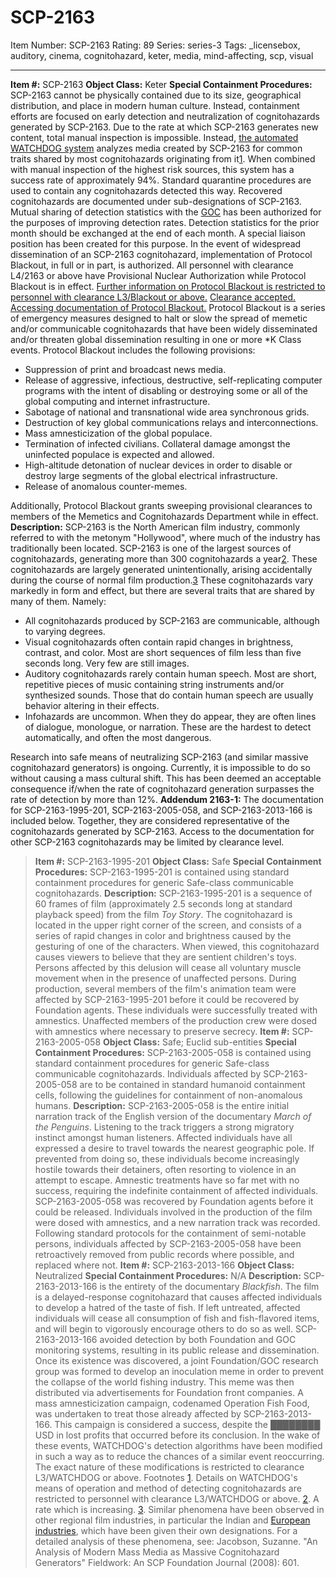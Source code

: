 # SCP-2163
Item Number: SCP-2163
Rating: 89
Series: series-3
Tags: _licensebox, auditory, cinema, cognitohazard, keter, media, mind-affecting, scp, visual

---

**Item #:** SCP-2163
**Object Class:** Keter
**Special Containment Procedures:** SCP-2163 cannot be physically contained due to its size, geographical distribution, and place in modern human culture. Instead, containment efforts are focused on early detection and neutralization of cognitohazards generated by SCP-2163.
Due to the rate at which SCP-2163 generates new content, total manual inspection is impossible. Instead, [the automated WATCHDOG system](/scp-2897) analyzes media created by SCP-2163 for common traits shared by most cognitohazards originating from it[1](javascript:;). When combined with manual inspection of the highest risk sources, this system has a success rate of approximately 94%. Standard quarantine procedures are used to contain any cognitohazards detected this way. Recovered cognitohazards are documented under sub-designations of SCP-2163.
Mutual sharing of detection statistics with the [GOC](/goc-hub-page) has been authorized for the purposes of improving detection rates. Detection statistics for the prior month should be exchanged at the end of each month. A special liaison position has been created for this purpose.
In the event of widespread dissemination of an SCP-2163 cognitohazard, implementation of Protocol Blackout, in full or in part, is authorized. All personnel with clearance L4/2163 or above have Provisional Nuclear Authorization while Protocol Blackout is in effect.
[Further information on Protocol Blackout is restricted to personnel with clearance L3/Blackout or above.](javascript:;)
[Clearance accepted. Accessing documentation of Protocol Blackout.](javascript:;)
Protocol Blackout is a series of emergency measures designed to halt or slow the spread of memetic and/or communicable cognitohazards that have been widely disseminated and/or threaten global dissemination resulting in one or more *K Class events. Protocol Blackout includes the following provisions:
  * Suppression of print and broadcast news media.
  * Release of aggressive, infectious, destructive, self-replicating computer programs with the intent of disabling or destroying some or all of the global computing and internet infrastructure.
  * Sabotage of national and transnational wide area synchronous grids.
  * Destruction of key global communications relays and interconnections.
  * Mass amnesticization of the global populace.
  * Termination of infected civilians. Collateral damage amongst the uninfected populace is expected and allowed.
  * High-altitude detonation of nuclear devices in order to disable or destroy large segments of the global electrical infrastructure.
  * Release of anomalous counter-memes.

Additionally, Protocol Blackout grants sweeping provisional clearances to members of the Memetics and Cognitohazards Department while in effect.
**Description:** SCP-2163 is the North American film industry, commonly referred to with the metonym "Hollywood", where much of the industry has traditionally been located. SCP-2163 is one of the largest sources of cognitohazards, generating more than 300 cognitohazards a year[2](javascript:;). These cognitohazards are largely generated unintentionally, arising accidentally during the course of normal film production.[3](javascript:;)
These cognitohazards vary markedly in form and effect, but there are several traits that are shared by many of them. Namely:
  * All cognitohazards produced by SCP-2163 are communicable, although to varying degrees.
  * Visual cognitohazards often contain rapid changes in brightness, contrast, and color. Most are short sequences of film less than five seconds long. Very few are still images.
  * Auditory cognitohazards rarely contain human speech. Most are short, repetitive pieces of music containing string instruments and/or synthesized sounds. Those that do contain human speech are usually behavior altering in their effects.
  * Infohazards are uncommon. When they do appear, they are often lines of dialogue, monologue, or narration. These are the hardest to detect automatically, and often the most dangerous.

Research into safe means of neutralizing SCP-2163 (and similar massive cognitohazard generators) is ongoing. Currently, it is impossible to do so without causing a mass cultural shift. This has been deemed an acceptable consequence if/when the rate of cognitohazard generation surpasses the rate of detection by more than 12%.
**Addendum 2163-1:** The documentation for SCP-2163-1995-201, SCP-2163-2005-058, and SCP-2163-2013-166 is included below. Together, they are considered representative of the cognitohazards generated by SCP-2163. Access to the documentation for other SCP-2163 cognitohazards may be limited by clearance level.
> **Item #:** SCP-2163-1995-201
> **Object Class:** Safe
> **Special Containment Procedures:** SCP-2163-1995-201 is contained using standard containment procedures for generic Safe-class communicable cognitohazards.
> **Description:** SCP-2163-1995-201 is a sequence of 60 frames of film (approximately 2.5 seconds long at standard playback speed) from the film _Toy Story_. The cognitohazard is located in the upper right corner of the screen, and consists of a series of rapid changes in color and brightness caused by the gesturing of one of the characters. When viewed, this cognitohazard causes viewers to believe that they are sentient children's toys. Persons affected by this delusion will cease all voluntary muscle movement when in the presence of unaffected persons.
> During production, several members of the film's animation team were affected by SCP-2163-1995-201 before it could be recovered by Foundation agents. These individuals were successfully treated with amnestics. Unaffected members of the production crew were dosed with amnestics where necessary to preserve secrecy.
> **Item #:** SCP-2163-2005-058
> **Object Class:** Safe; Euclid sub-entities
> **Special Containment Procedures:** SCP-2163-2005-058 is contained using standard containment procedures for generic Safe-class communicable cognitohazards.
> Individuals affected by SCP-2163-2005-058 are to be contained in standard humanoid containment cells, following the guidelines for containment of non-anomalous humans.
> **Description:** SCP-2163-2005-058 is the entire initial narration track of the English version of the documentary _March of the Penguins_. Listening to the track triggers a strong migratory instinct amongst human listeners. Affected individuals have all expressed a desire to travel towards the nearest geographic pole. If prevented from doing so, these individuals become increasingly hostile towards their detainers, often resorting to violence in an attempt to escape. Amnestic treatments have so far met with no success, requiring the indefinite containment of affected individuals.
> SCP-2163-2005-058 was recovered by Foundation agents before it could be released. Individuals involved in the production of the film were dosed with amnestics, and a new narration track was recorded. Following standard protocols for the containment of semi-notable persons, individuals affected by SCP-2163-2005-058 have been retroactively removed from public records where possible, and replaced where not.
> **Item #:** SCP-2163-2013-166
> **Object Class:** Neutralized
> **Special Containment Procedures:** N/A
> **Description:** SCP-2163-2013-166 is the entirety of the documentary _Blackfish_. The film is a delayed-response cognitohazard that causes affected individuals to develop a hatred of the taste of fish. If left untreated, affected individuals will cease all consumption of fish and fish-flavored items, and will begin to vigorously encourage others to do so as well.
> SCP-2163-2013-166 avoided detection by both Foundation and GOC monitoring systems, resulting in its public release and dissemination. Once its existence was discovered, a joint Foundation/GOC research group was formed to develop an inoculation meme in order to prevent the collapse of the world fishing industry. This meme was then distributed via advertisements for Foundation front companies. A mass amnesticization campaign, codenamed Operation Fish Food, was undertaken to treat those already affected by SCP-2163-2013-166. This campaign is considered a success, despite the ████████ USD in lost profits that occurred before its conclusion.
> In the wake of these events, WATCHDOG's detection algorithms have been modified in such a way as to reduce the chances of a similar event reoccurring. The exact nature of these modifications is restricted to clearance L3/WATCHDOG or above.
Footnotes
[1](javascript:;). Details on WATCHDOG's means of operation and method of detecting cognitohazards are restricted to personnel with clearance L3/WATCHDOG or above.
[2](javascript:;). A rate which is increasing.
[3](javascript:;). Similar phenomena have been observed in other regional film industries, in particular the Indian and [European industries](/scp-3084), which have been given their own designations. For a detailed analysis of these phenomena, see: Jacobson, Suzanne. "An Analysis of Modern Mass Media as Massive Cognitohazard Generators" Fieldwork: An SCP Foundation Journal (2008): 601.